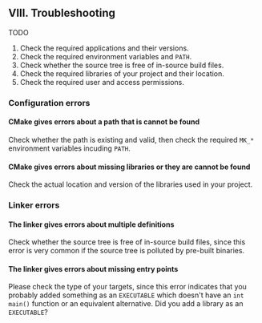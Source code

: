 ## VIII. Troubleshooting

TODO

1. Check the required applications and their versions.
2. Check the required environment variables and `PATH`.
3. Check whether the source tree is free of in-source build files.
4. Check the required libraries of your project and their location.
5. Check the required user and access permissions.

### Configuration errors

#### **CMake gives errors about a path that is cannot be found**

Check whether the path is existing and valid, then check the required `MK_*` environment variables incuding `PATH`.

#### **CMake gives errors about missing libraries or they are cannot be found**

Check the actual location and version of the libraries used in your project.

### Linker errors

#### **The linker gives errors about multiple definitions**

Check whether the source tree is free of in-source build files, since this error is very common if the source tree is polluted by pre-built binaries.

#### **The linker gives errors about missing entry points**

Please check the type of your targets, since this error indicates that you probably added something as an `EXECUTABLE` which doesn't have an `int main()` function or an equivalent alternative. Did you add a library as an `EXECUTABLE`?
